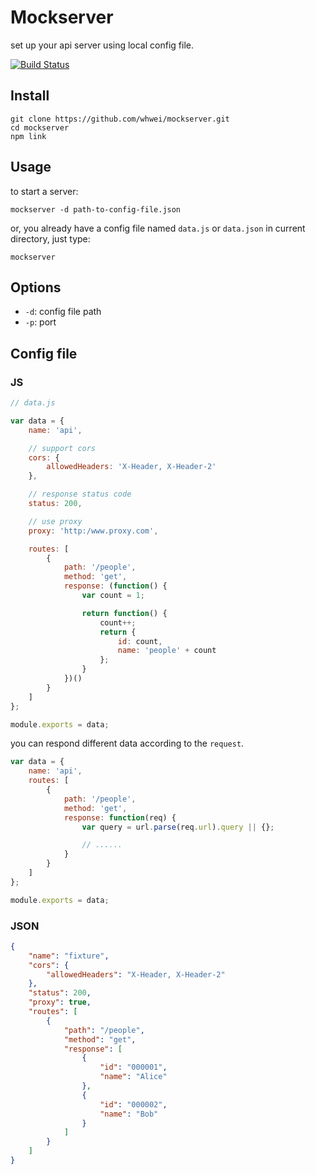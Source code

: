 # Mockserver
set up your api server using local config file.

[![Build Status](https://travis-ci.org/whwei/mockserver.svg?branch=master)](https://travis-ci.org/whwei/mockserver)

## Install
```
git clone https://github.com/whwei/mockserver.git
cd mockserver
npm link
```

## Usage
to start a server:
```
mockserver -d path-to-config-file.json
```

or, you already have a config file named `data.js` or `data.json` in current directory, just type:
```
mockserver
```

## Options
-   `-d`: config file path
-   `-p`: port

## Config file

### JS
```javascript
// data.js

var data = {
    name: 'api',

    // support cors
    cors: {
        allowedHeaders: 'X-Header, X-Header-2'
    },

    // response status code
    status: 200,

    // use proxy
    proxy: 'http:/www.proxy.com',

    routes: [
        {
            path: '/people',
            method: 'get',
            response: (function() {
                var count = 1;

                return function() {
                    count++;
                    return {
                        id: count,
                        name: 'people' + count
                    };
                }
            })()
        }
    ]
};

module.exports = data;
```

you can respond different data according to the `request`.
```javascript
var data = {
    name: 'api',
    routes: [
        {
            path: '/people',
            method: 'get',
            response: function(req) {
                var query = url.parse(req.url).query || {};

                // ......
            }
        }
    ]
};

module.exports = data;
```


### JSON
```json
{
    "name": "fixture",
    "cors": {
        "allowedHeaders": "X-Header, X-Header-2"
    },
    "status": 200,
    "proxy": true,
    "routes": [
        {
            "path": "/people",
            "method": "get",
            "response": [
                {
                    "id": "000001",
                    "name": "Alice"
                },
                {
                    "id": "000002",
                    "name": "Bob"
                }
            ]
        }
    ]
}
```
